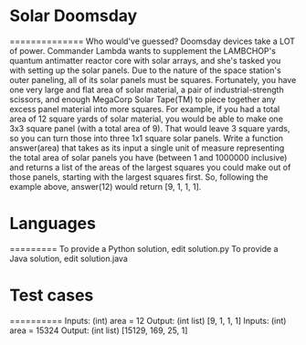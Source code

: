 # Solar Doomsday
==============
Who would've guessed? Doomsday devices take a LOT of power. Commander Lambda wants to supplement the LAMBCHOP's quantum antimatter reactor core with solar arrays, and she's tasked you with setting up the solar panels.
Due to the nature of the space station's outer paneling, all of its solar panels must be squares. Fortunately, you have one very large and flat area of solar material, a pair of industrial-strength scissors, and enough MegaCorp Solar Tape(TM) to piece together any excess panel material into more squares. For example, if you had a total area of 12 square yards of solar material, you would be able to make one 3x3 square panel (with a total area of 9). That would leave 3 square yards, so you can turn those into three 1x1 square solar panels.
Write a function answer(area) that takes as its input a single unit of measure representing the total area of solar panels you have (between 1 and 1000000 inclusive) and returns a list of the areas of the largest squares you could make out of those panels, starting with the largest squares first. So, following the example above, answer(12) would return [9, 1, 1, 1].

# Languages
=========
To provide a Python solution, edit solution.py
To provide a Java solution, edit solution.java

# Test cases
==========
Inputs:
    (int) area = 12
Output:
    (int list) [9, 1, 1, 1]
Inputs:
    (int) area = 15324
Output:
    (int list) [15129, 169, 25, 1]
